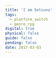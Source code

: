 ```yaml
---
title: 'I am Setsuna'
tags:
  - platform_switch
  - genre_rpg
digital: true
physical: false
guide: false
pending: false
date: 2017-03-03
---
```

